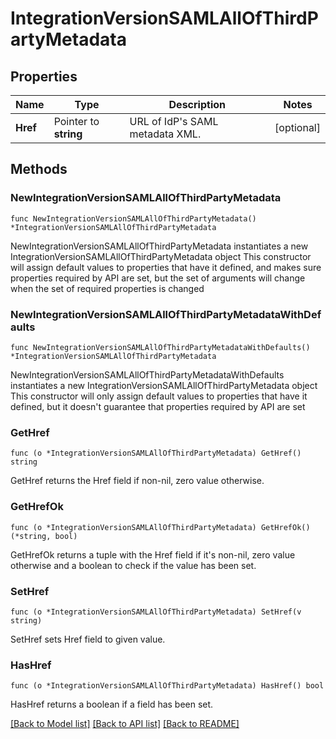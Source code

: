 # IntegrationVersionSAMLAllOfThirdPartyMetadata

## Properties

Name | Type | Description | Notes
------------ | ------------- | ------------- | -------------
**Href** | Pointer to **string** | URL of IdP&#39;s SAML metadata XML. | [optional] 

## Methods

### NewIntegrationVersionSAMLAllOfThirdPartyMetadata

`func NewIntegrationVersionSAMLAllOfThirdPartyMetadata() *IntegrationVersionSAMLAllOfThirdPartyMetadata`

NewIntegrationVersionSAMLAllOfThirdPartyMetadata instantiates a new IntegrationVersionSAMLAllOfThirdPartyMetadata object
This constructor will assign default values to properties that have it defined,
and makes sure properties required by API are set, but the set of arguments
will change when the set of required properties is changed

### NewIntegrationVersionSAMLAllOfThirdPartyMetadataWithDefaults

`func NewIntegrationVersionSAMLAllOfThirdPartyMetadataWithDefaults() *IntegrationVersionSAMLAllOfThirdPartyMetadata`

NewIntegrationVersionSAMLAllOfThirdPartyMetadataWithDefaults instantiates a new IntegrationVersionSAMLAllOfThirdPartyMetadata object
This constructor will only assign default values to properties that have it defined,
but it doesn't guarantee that properties required by API are set

### GetHref

`func (o *IntegrationVersionSAMLAllOfThirdPartyMetadata) GetHref() string`

GetHref returns the Href field if non-nil, zero value otherwise.

### GetHrefOk

`func (o *IntegrationVersionSAMLAllOfThirdPartyMetadata) GetHrefOk() (*string, bool)`

GetHrefOk returns a tuple with the Href field if it's non-nil, zero value otherwise
and a boolean to check if the value has been set.

### SetHref

`func (o *IntegrationVersionSAMLAllOfThirdPartyMetadata) SetHref(v string)`

SetHref sets Href field to given value.

### HasHref

`func (o *IntegrationVersionSAMLAllOfThirdPartyMetadata) HasHref() bool`

HasHref returns a boolean if a field has been set.


[[Back to Model list]](../README.md#documentation-for-models) [[Back to API list]](../README.md#documentation-for-api-endpoints) [[Back to README]](../README.md)


